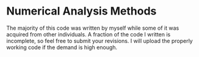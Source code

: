 # Numerical Analysis Methods
The majority of this code was written by myself while some of it was acquired from other individuals. A fraction of the code I written is incomplete, so feel free to submit your revisions. I will upload the properly working code if the demand is high enough.

